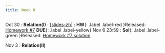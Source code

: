 ```yaml
---
title: Week 8
---
```


Oct 30
: **Relation(I)**
  :  \[[slides-zh](https://basics.sjtu.edu.cn/~yangqizhe/pdf/dm2023w/slides/DMLec7-handout-zh.pdf)\]
:  **HW**{: .label .label-red }Released: [Homework #7](https://basics.sjtu.edu.cn/~yangqizhe/pdf/dm2023w/homework/DM-hw7.pdf)  **DUE**{: .label .label-yellow} Nov 6  23:59
: **Sol**{: .label .label-green }Released: [Homework #7 solution](https://basics.sjtu.edu.cn/~yangqizhe/pdf/dm2023w/homework/DM-hw7sol.pdf)

Nov 3
: **Relation(II)**


  


